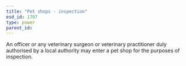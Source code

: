 ```yaml
---
title: "Pet shops - inspection"
esd_id: 1707
type: power
parent_id:  
---
```


An officer or any veterinary surgeon or veterinary practitioner duly authorised by a local authority may enter a pet shop for the purposes of inspection.


